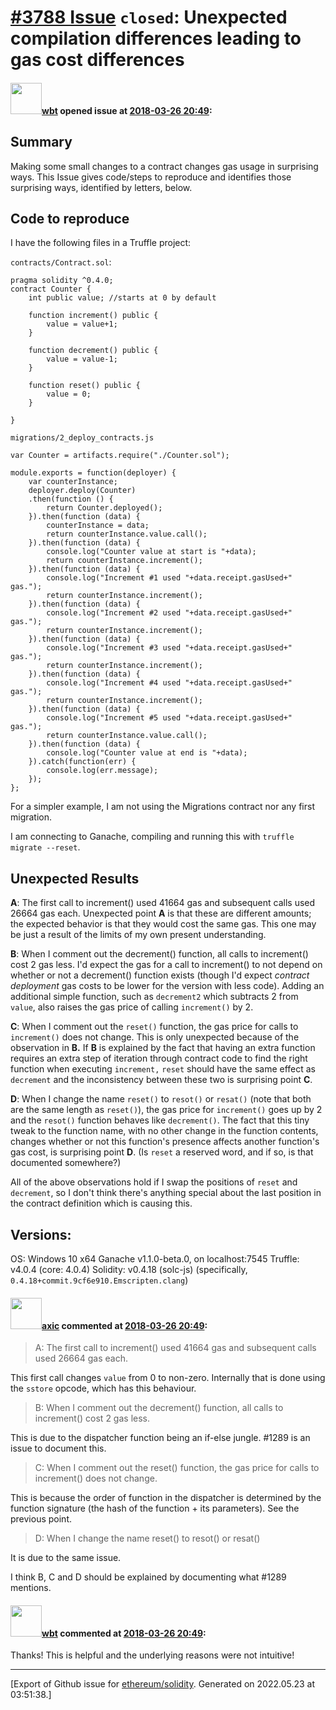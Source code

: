 # [\#3788 Issue](https://github.com/ethereum/solidity/issues/3788) `closed`: Unexpected compilation differences leading to gas cost differences

#### <img src="https://avatars.githubusercontent.com/u/563406?v=4" width="50">[wbt](https://github.com/wbt) opened issue at [2018-03-26 20:49](https://github.com/ethereum/solidity/issues/3788):

Summary
----
Making some small changes to a contract changes gas usage in surprising ways.  This Issue gives code/steps to reproduce and identifies those surprising ways, identified by letters, below. 

Code to reproduce
----
I have the following files in a Truffle project:

`contracts/Contract.sol`: 

    pragma solidity ^0.4.0;
    contract Counter {
        int public value; //starts at 0 by default

        function increment() public {
            value = value+1;
        }

        function decrement() public {
            value = value-1;
        }

        function reset() public {
            value = 0;
        }

    }

`migrations/2_deploy_contracts.js`

    var Counter = artifacts.require("./Counter.sol");

    module.exports = function(deployer) {
        var counterInstance;
        deployer.deploy(Counter)
        .then(function () {
            return Counter.deployed();
        }).then(function (data) {
            counterInstance = data;
            return counterInstance.value.call();
        }).then(function (data) {
            console.log("Counter value at start is "+data);
            return counterInstance.increment();
        }).then(function (data) {
            console.log("Increment #1 used "+data.receipt.gasUsed+" gas.");
            return counterInstance.increment();
        }).then(function (data) {
            console.log("Increment #2 used "+data.receipt.gasUsed+" gas.");
            return counterInstance.increment();
        }).then(function (data) {
            console.log("Increment #3 used "+data.receipt.gasUsed+" gas.");
            return counterInstance.increment();
        }).then(function (data) {
            console.log("Increment #4 used "+data.receipt.gasUsed+" gas.");
            return counterInstance.increment();
        }).then(function (data) {
            console.log("Increment #5 used "+data.receipt.gasUsed+" gas.");
            return counterInstance.value.call();
        }).then(function (data) {
            console.log("Counter value at end is "+data);
        }).catch(function(err) {
            console.log(err.message);
        });
    };

For a simpler example, I am not using the Migrations contract nor any first migration.

I am connecting to Ganache, compiling and running this with `truffle migrate --reset`.

Unexpected Results
----
**A**: The first call to increment() used 41664 gas and subsequent calls used 26664 gas each.  Unexpected point **A** is that these are different amounts; the expected behavior is that they would cost the same gas.  This one may be just a result of the limits of my own present understanding.

**B**: When I comment out the decrement() function, all calls to increment() cost 2 gas less.  I'd expect the gas for a call to increment() to not depend on whether or not a decrement() function exists (though I'd expect *contract deployment* gas costs to be lower for the version with less code).  Adding an additional simple function, such as `decrement2` which subtracts 2 from `value`, also raises the gas price of calling `increment()` by 2.

**C**: When I comment out the `reset()` function, the gas price for calls to `increment()` does not change.  This is only unexpected because of the observation in **B.** If **B** is explained by the fact that having an extra function requires an extra step of iteration through contract code to find the right function when executing `increment,` `reset` should have the same effect as `decrement` and the inconsistency between these two is surprising point **C**.

**D**: When I change the name `reset()` to `resot()` or `resat()` (note that both are the same length as `reset()`), the gas price for `increment()` goes up by 2 and the `resot()` function behaves like `decrement()`.  The fact that this tiny tweak to the function name, with no other change in the function contents, changes whether or not this function's presence affects another function's gas cost, is surprising point **D**.  (Is `reset` a reserved word, and if so, is that documented somewhere?) 

All of the above observations hold if I swap the positions of `reset` and `decrement`, so I don't think there's anything special about the last position in the contract definition which is causing this.  

  




Versions:
----
OS: Windows 10 x64
Ganache v1.1.0-beta.0, on localhost:7545
Truffle: v4.0.4 (core: 4.0.4)
Solidity: v0.4.18 (solc-js) (specifically, `0.4.18+commit.9cf6e910.Emscripten.clang`)



#### <img src="https://avatars.githubusercontent.com/u/20340?v=4" width="50">[axic](https://github.com/axic) commented at [2018-03-26 20:49](https://github.com/ethereum/solidity/issues/3788#issuecomment-376311052):

> A: The first call to increment() used 41664 gas and subsequent calls used 26664 gas each. 

This first call changes `value` from 0 to non-zero. Internally that is done using the `sstore` opcode, which has this behaviour.

> B: When I comment out the decrement() function, all calls to increment() cost 2 gas less.

This is due to the dispatcher function being an if-else jungle. #1289 is an issue to document this.

> C: When I comment out the reset() function, the gas price for calls to increment() does not change.

This is because the order of function in the dispatcher is determined by the function signature (the hash of the function + its parameters). See the previous point.

> D: When I change the name reset() to resot() or resat()

It is due to the same issue.

I think B, C and D should be explained by documenting what #1289 mentions.

#### <img src="https://avatars.githubusercontent.com/u/563406?v=4" width="50">[wbt](https://github.com/wbt) commented at [2018-03-26 20:49](https://github.com/ethereum/solidity/issues/3788#issuecomment-376337914):

Thanks!  This is helpful and the underlying reasons were not intuitive!


-------------------------------------------------------------------------------



[Export of Github issue for [ethereum/solidity](https://github.com/ethereum/solidity). Generated on 2022.05.23 at 03:51:38.]
